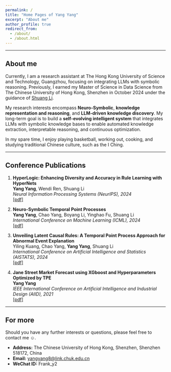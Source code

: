 ```yaml
---
permalink: /
title: "Home Pages of Yang Yang"
excerpt: "About me"
author_profile: true
redirect_from: 
  - /about/
  - /about.html
---
```


***

About me
------
Currently, I am a research assistant at The Hong Kong University of Science and Technology, Guangzhou, focusing on integrating LLMs with symbolic reasoning. Previously, I earned my Master of Science in Data Science from The Chinese University of Hong Kong, Shenzhen in October 2024 under the guidance of [Shuang Li](https://shuangli01.github.io/index.html).

My research interests encompass **Neuro-Symbolic**, **knowledge representation and reasoning**, and **LLM-driven knowledge discovery**. My long-term goal is to build a **self-evolving intelligent system** that integrates LLMs with symbolic knowledge bases to enable automated knowledge extraction, interpretable reasoning, and continuous optimization.

In my spare time, I enjoy playing basketball, working out, cooking, and studying traditional Chinese culture, such as the I Ching.

***

Conference Publications
------
<ol>

<li><p><b>HyperLogic: Enhancing Diversity and Accuracy in Rule Learning with HyperNets</b><br>
<b>Yang Yang</b>, Wendi Ren, Shuang Li<br>
<i>Neural Information Processing Systems (NeurIPS), 2024</i><br>
<a href="https://proceedings.neurips.cc/paper_files/paper/2024/hash/067437c6d5d0369b6d09200bef89715b-Abstract-Conference.html" class="textlink" target="_blank">[pdf]</a>
</p>
</li>

<li><p> <b>Neuro-Symbolic Temporal Point Processes</b><br>
<b>Yang Yang</b>, Chao Yang, Boyang Li, Yinghao Fu, Shuang Li<br>
<i>International Conference on Machine Learning (ICML), 2024</i><br>
<a href="https://arxiv.org/abs/2406.03914" class="textlink" target="_blank">[pdf]</a>
</p>
</li>

<li><p> <b>Unveiling Latent Causal Rules: A Temporal Point Process Approach for Abnormal Event Explanation</b><br>
Yiling Kuang, Chao Yang, <b>Yang Yang</b>, Shuang Li<br>
<i>International Conference on Artificial Intelligence and Statistics (AISTATS), 2024</i><br>
<a href="https://arxiv.org/abs/2402.05946" class="textlink" target="_blank">[pdf]</a>
</p>
</li>

<li><p> <b>Jane Street Market Forecast using XGboost and Hyperparameters Optimized by TPE</b><br>
<b>Yang Yang</b><br>
<i>IEEE International Conference on Artificial Intelligence and Industrial Design (AIID), 2021</i><br>
<a href="https://ieeexplore.ieee.org/abstract/document/9456538" class="textlink" target="_blank">[pdf]</a>
</p>
</li>

</ol>

***

For more
------
Should you have any further interests or questions, please feel free to contact me ☺.

* **Address:** The Chinese University of Hong Kong, Shenzhen, Shenzhen 518172, China  
* **Email:** yangyang8@link.chuk.edu.cn
* **WeChat ID:** Frank_y2
